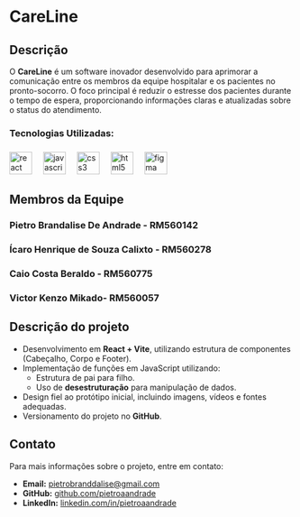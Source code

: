 # CareLine

## Descrição
O **CareLine** é um software inovador desenvolvido para aprimorar a comunicação entre os membros da equipe hospitalar e os pacientes no pronto-socorro. O foco principal é reduzir o estresse dos pacientes durante o tempo de espera, proporcionando informações claras e atualizadas sobre o status do atendimento.

<h3 align="left">​Tecnologias Utilizadas:</h3>

###

<div align="left">
  <img src="https://cdn.jsdelivr.net/gh/devicons/devicon/icons/react/react-original.svg" height="40" alt="react logo"  />
  <img width="12" />
  <img src="https://cdn.jsdelivr.net/gh/devicons/devicon/icons/javascript/javascript-original.svg" height="40" alt="javascript logo"  />
  <img width="12" />
  <img src="https://cdn.jsdelivr.net/gh/devicons/devicon/icons/css3/css3-original.svg" height="40" alt="css3 logo"  />
  <img width="12" />
  <img src="https://cdn.jsdelivr.net/gh/devicons/devicon/icons/html5/html5-original.svg" height="40" alt="html5 logo"  />
  <img width="12" />
  <img src="https://cdn.jsdelivr.net/gh/devicons/devicon/icons/figma/figma-original.svg" height="40" alt="figma logo"  />
</div>

###

## Membros da Equipe

### Pietro Brandalise De Andrade - RM560142

### Ícaro Henrique de Souza Calixto - RM560278

### Caio Costa Beraldo - RM560775

### Victor Kenzo Mikado- RM560057


## Descrição do projeto
- Desenvolvimento em **React + Vite**, utilizando estrutura de componentes (Cabeçalho, Corpo e Footer).
- Implementação de funções em JavaScript utilizando:
  - Estrutura de pai para filho.
  - Uso de **desestruturação** para manipulação de dados.
- Design fiel ao protótipo inicial, incluindo imagens, vídeos e fontes adequadas.
- Versionamento do projeto no **GitHub**.

## Contato
Para mais informações sobre o projeto, entre em contato:
- **Email:** [pietrobranddalise@gmail.com](mailto:pietrobranddalise@gmail.com)
- **GitHub:** [github.com/pietroaandrade](https://github.com/pietroaandrade)
- **LinkedIn:** [linkedin.com/in/pietroaandrade](https://linkedin.com/in/pietroaandrade)

